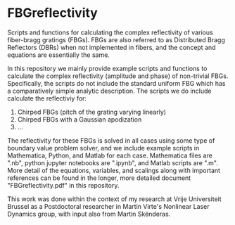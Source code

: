 # FBGreflectivity
Scripts and functions for calculating the complex reflectivity of various fiber-bragg gratings (FBGs). FBGs are also referred to as Distributed Bragg Reflectors (DBRs) when not implemented in fibers, and the concept and equations are essentially the same.

In this repository we mainly provide example scripts and functions to calculate the complex reflectivity (amplitude and phase) of non-trivial FBGs. Specifically, the scripts do not include the standard uniform FBG which has a comparatively simple analytic description. The scripts we do include calculate the reflectiviy for:

1) Chirped FBGs (pitch of the grating varying linearly)
2) Chirped FBGs with a Gaussian apodization
3) ...

The reflectivity for these FBGs is solved in all cases using some type of boundary value problem solver, and we include example scripts in Mathematica, Python, and Matlab for each case. Mathematica files are ".nb", python jupyter notebooks are ".ipynb", and Matlab scripts are ".m". More detail of the equations, variables, and scalings along with important references can be found in the longer, more detailed document "FBGreflectivity.pdf" in this repository.

This work was done within the context of my research at Vrije Universiteit Brussel as a Postdoctoral researcher in Martin Virte's Nonlinear Laser Dynamics group, with input also from Martin Skënderas.
